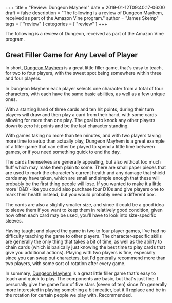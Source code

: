 +++
title = "Review: Dungeon Mayhem"
date = 2019-01-12T09:40:17-06:00
draft = false
description = "The following is a review of Dungeon Mayhem, received as part of the Amazon Vine program."
author = "James Skemp"
tags = [ "review" ]
categories = [ "review" ]
+++

The following is a review of Dungeon, received as part of the Amazon Vine program.

## Great Filler Game for Any Level of Player

In short, [Dungeon Mayhem][review] is a great little filler game, that's easy to teach, for two to four players, with the sweet spot being somewhere within three and four players.

In Dungeon Mayhem each player selects one character from a total of four characters, with each have the same basic abilities, as well as a few unique ones.

With a starting hand of three cards and ten hit points, during their turn players will draw and then play a card from their hand, with some cards allowing for more than one play. The goal is to knock any other players down to zero hit points and be the last character standing.

With games taking no more than ten minutes, and with two players taking more time to setup than actually play, Dungeon Mayhem is a great example of a filler game that can either be played to spend a little time between games, or if you need something quick to end the day.

The cards themselves are generally appealing, but also without too much fluff which may make them plain to some. There are small paper pieces that are used to mark the character's current health and any damage that shield cards may have taken, which are small and simple enough that these will probably be the first thing people will lose. If you wanted to make it a little more 'D&D'-like you could also purchase four D10s and give players one to mark their health instead, but you would probably need a different box.

The cards are also a slightly smaller size, and since it could be a good idea to sleeve them if you want to keep them in relatively good condition, given how often each card may be used, you'll have to look into size-specific sleeves.

Having taught and played the game in two to four player games, I've had no difficulty teaching the game to other players. The character-specific skills are generally the only thing that takes a bit of time, as well as the ability to chain cards (which is basically just knowing the best time to play cards that give you additional actions). Playing with two players is fine, especially since you can swap out characters, but I'd generally recommend more than two players, with some sort of rotation after every game.

In summary, [Dungeon Mayhem][review] is a great little filler game that's easy to teach and quick to play. The components are basic, but that's just fine. I personally give the game four of five stars (seven of ten) since I'm generally more interested in playing something a bit meatier, but it'll replace and be in the rotation for certain people we play with. Recommended.

[review]: https://amzn.to/2sjzAOq
